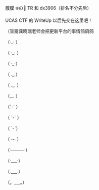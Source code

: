 膜膜 ❄️の🌸 TR 和 dx3906（排名不分先后）

UCAS CTF 的 WriteUp 以后先交在这里吧！

（盲猜龚晓瑞老师会把更新平台的事情鸽鸽鸽

（·_·  ）

（ ·_· ）

（  ·_·）

（  ._.）

（ ._. ）

（._.  ）

（\`-\`  ）

（ \`-\` ）

（  \`-\`）

（ ·-· ）

（·———·）

（·___·）

（.___.）

（。___。）
